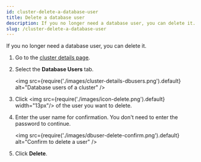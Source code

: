 ```yaml
---
id: cluster-delete-a-database-user
title: Delete a database user
description: If you no longer need a database user, you can delete it.
slug: /cluster-delete-a-database-user
---
```


If you no longer need a database user, you can delete it.

1. Go to the [cluster details page](cluster-check-status-and-metrics.md#check-cluster-details).

1. Select the **Database Users** tab.
    
    <img
    src={require('./images/cluster-details-dbusers.png').default}
    alt="Database users of a cluster"
    />
    
1. Click <img src={require('./images/icon-delete.png').default} width="13px"/> of the user you want to delete.

1. Enter the user name for confirmation. You don't need to enter the password to continue.
    
    <img
    src={require('./images/dbuser-delete-confirm.png').default}
    alt="Confirm to delete a user"
    />
    
1. Click **Delete**.